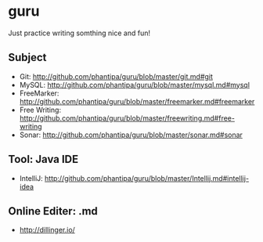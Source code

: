 guru
====

Just practice writing somthing nice and fun!

Subject
-------
* Git: http://github.com/phantipa/guru/blob/master/git.md#git
* MySQL: http://github.com/phantipa/guru/blob/master/mysql.md#mysql
* FreeMarker: http://github.com/phantipa/guru/blob/master/freemarker.md#freemarker
* Free Writing: http://github.com/phantipa/guru/blob/master/freewriting.md#free-writing
* Sonar: http://github.com/phantipa/guru/blob/master/sonar.md#sonar

Tool: Java IDE
--------------
* IntelliJ: http://github.com/phantipa/guru/blob/master/Intellij.md#intellij-idea

Online Editer: .md
------------------

* http://dillinger.io/
